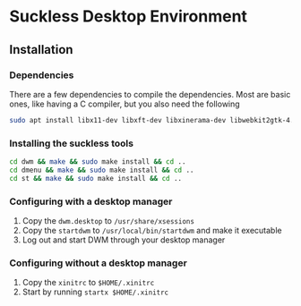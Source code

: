 # Suckless Desktop Environment

## Installation

### Dependencies
There are a few dependencies to compile the dependencies. Most are basic ones,
like having a C compiler, but you also need the following

```bash
sudo apt install libx11-dev libxft-dev libxinerama-dev libwebkit2gtk-4.0-dev libgcr-3-dev
```

### Installing the suckless tools

```bash
cd dwm && make && sudo make install && cd ..
cd dmenu && make && sudo make install && cd ..
cd st && make && sudo make install && cd ..
```

### Configuring with a desktop manager
1. Copy the `dwm.desktop` to `/usr/share/xsessions`
2. Copy the `startdwm` to `/usr/local/bin/startdwm` and make it executable
3. Log out and start DWM through your desktop manager

### Configuring without a desktop manager
1. Copy the `xinitrc` to `$HOME/.xinitrc`
2. Start by running `startx $HOME/.xinitrc`

